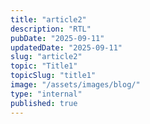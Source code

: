 ```yaml
---
title: "article2"
description: "RTL"
pubDate: "2025-09-11"
updatedDate: "2025-09-11"
slug: "article2"
topic: "Title1"
topicSlug: "title1"
image: "/assets/images/blog/"
type: "internal"
published: true
---
```


